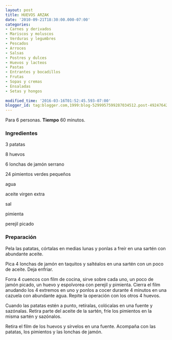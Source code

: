 ```yaml
---
layout: post
title: HUEVOS ARZAK
date: '2010-09-21T18:30:00.000-07:00'
categories:
- Carnes y derivados
- Mariscos y moluscos
- Verduras y legumbres
- Pescados
- Arroces
- Salsas
- Postres y dulces
- Huevos y lacteos
- Pastas
- Entrantes y bocadillos
- Frutas
- Sopas y cremas
- Ensaladas
- Setas y hongos
 
modified_time: '2016-03-16T01:52:45.593-07:00'
blogger_id: tag:blogger.com,1999:blog-5299957599287034512.post-4924764223284192914
---
```


Para 6 personas.
<b>Tiempo</b> 60 minutos.

<h3>Ingredientes</h3>

3 patatas

8 huevos

6 lonchas de jamón serrano

24 pimientos verdes pequeños

agua

aceite virgen extra

sal

pimienta

perejil picado

<h3>Preparación</h3>

Pela las patatas, córtalas en medias lunas y ponlas a freír en una sartén con abundante aceite.

Pica 4 lonchas de jamón en taquitos y saltéalos en una sartén con un poco de aceite. Deja enfriar.

Forra 4 cuencos con film de cocina, sirve sobre cada uno, un poco de jamón picado, un huevo y espolvorea con perejil y pimienta. Cierra el film anudando los 4 extremos en uno y ponlos a cocer durante 4 minutos en una cazuela con abundante agua. Repite la operación con los otros 4 huevos.

Cuando las patatas estén a punto, retíralas, colócalas en una fuente y sazónalas. Retira parte del aceite de la sartén, fríe los pimientos en la misma sartén y sazónalos.

Retira el film de los huevos y sírvelos en una fuente. Acompaña con las patatas, los pimientos y las lonchas de jamón.

